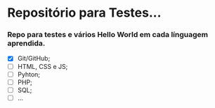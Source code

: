# Repositório para Testes...

### Repo para testes e vários Hello World em cada línguagem aprendida.

- [X] Git/GitHub;
- [ ] HTML, CSS e JS;
- [ ] Pyhton;
- [ ] PHP;
- [ ] SQL;
- [ ] ...
